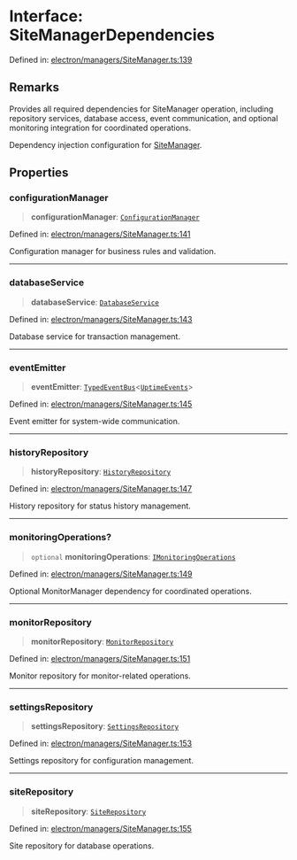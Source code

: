 # Interface: SiteManagerDependencies

Defined in: [electron/managers/SiteManager.ts:139](https://github.com/Nick2bad4u/Uptime-Watcher/blob/main/electron/managers/SiteManager.ts#L139)

## Remarks

Provides all required dependencies for SiteManager operation, including
repository services, database access, event communication, and optional
monitoring integration for coordinated operations.

Dependency injection configuration for [SiteManager](../classes/SiteManager.md).

## Properties

### configurationManager

> **configurationManager**: [`ConfigurationManager`](../../ConfigurationManager/classes/ConfigurationManager.md)

Defined in: [electron/managers/SiteManager.ts:141](https://github.com/Nick2bad4u/Uptime-Watcher/blob/main/electron/managers/SiteManager.ts#L141)

Configuration manager for business rules and validation.

***

### databaseService

> **databaseService**: [`DatabaseService`](../../../services/database/DatabaseService/classes/DatabaseService.md)

Defined in: [electron/managers/SiteManager.ts:143](https://github.com/Nick2bad4u/Uptime-Watcher/blob/main/electron/managers/SiteManager.ts#L143)

Database service for transaction management.

***

### eventEmitter

> **eventEmitter**: [`TypedEventBus`](../../../events/TypedEventBus/classes/TypedEventBus.md)\<[`UptimeEvents`](../../../events/eventTypes/interfaces/UptimeEvents.md)\>

Defined in: [electron/managers/SiteManager.ts:145](https://github.com/Nick2bad4u/Uptime-Watcher/blob/main/electron/managers/SiteManager.ts#L145)

Event emitter for system-wide communication.

***

### historyRepository

> **historyRepository**: [`HistoryRepository`](../../../services/database/HistoryRepository/classes/HistoryRepository.md)

Defined in: [electron/managers/SiteManager.ts:147](https://github.com/Nick2bad4u/Uptime-Watcher/blob/main/electron/managers/SiteManager.ts#L147)

History repository for status history management.

***

### monitoringOperations?

> `optional` **monitoringOperations**: [`IMonitoringOperations`](IMonitoringOperations.md)

Defined in: [electron/managers/SiteManager.ts:149](https://github.com/Nick2bad4u/Uptime-Watcher/blob/main/electron/managers/SiteManager.ts#L149)

Optional MonitorManager dependency for coordinated operations.

***

### monitorRepository

> **monitorRepository**: [`MonitorRepository`](../../../services/database/MonitorRepository/classes/MonitorRepository.md)

Defined in: [electron/managers/SiteManager.ts:151](https://github.com/Nick2bad4u/Uptime-Watcher/blob/main/electron/managers/SiteManager.ts#L151)

Monitor repository for monitor-related operations.

***

### settingsRepository

> **settingsRepository**: [`SettingsRepository`](../../../services/database/SettingsRepository/classes/SettingsRepository.md)

Defined in: [electron/managers/SiteManager.ts:153](https://github.com/Nick2bad4u/Uptime-Watcher/blob/main/electron/managers/SiteManager.ts#L153)

Settings repository for configuration management.

***

### siteRepository

> **siteRepository**: [`SiteRepository`](../../../services/database/SiteRepository/classes/SiteRepository.md)

Defined in: [electron/managers/SiteManager.ts:155](https://github.com/Nick2bad4u/Uptime-Watcher/blob/main/electron/managers/SiteManager.ts#L155)

Site repository for database operations.
